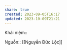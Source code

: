 ```yaml
---
share: true
created: 2023-09-05T16:17
updated: 2023-10-09T21:21
---
```

Khái niệm:: 

Nguồn:: [[Nguyễn Đức Lộc]] 
